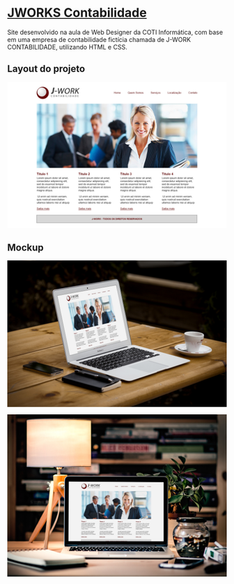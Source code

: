 # [JWORKS Contabilidade](https://arkanael.github.io/jworks/)
Site desenvolvido na aula de Web Designer da COTI Informática, com base em uma empresa de contabilidade fictícia chamada de J-WORK CONTABILIDADE, utilizando HTML e CSS.

## Layout do projeto
![Layout do site](https://github.com/arkanael/WebDesiginer-COTI/blob/master/projeto/Layout.jpg?raw=true )

## Mockup
![Mockup](https://github.com/arkanael/WebDesiginer-COTI/blob/master/projeto/Mockup1.jpg?raw=true)

![Mockup](https://github.com/arkanael/WebDesiginer-COTI/blob/master/projeto/Mockup2.jpg?raw=true)
